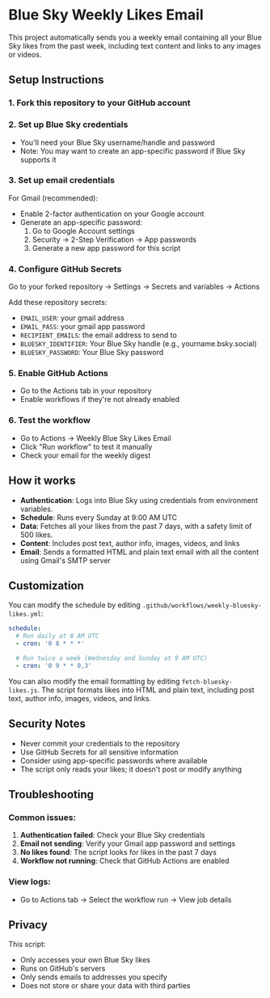 # Blue Sky Weekly Likes Email

This project automatically sends you a weekly email containing all your Blue Sky likes from the past week, including text content and links to any images or videos.

## Setup Instructions

### 1. Fork this repository to your GitHub account

### 2. Set up Blue Sky credentials
- You'll need your Blue Sky username/handle and password
- Note: You may want to create an app-specific password if Blue Sky supports it

### 3. Set up email credentials
For Gmail (recommended):
- Enable 2-factor authentication on your Google account
- Generate an app-specific password:
  1. Go to Google Account settings
  2. Security → 2-Step Verification → App passwords
  3. Generate a new app password for this script

### 4. Configure GitHub Secrets
Go to your forked repository → Settings → Secrets and variables → Actions

Add these repository secrets:

- `EMAIL_USER`: your gmail address
- `EMAIL_PASS`: your gmail app password
- `RECIPIENT_EMAILS`: the email address to send to
- `BLUESKY_IDENTIFIER`: Your Blue Sky handle (e.g., yourname.bsky.social)
- `BLUESKY_PASSWORD`: Your Blue Sky password

### 5. Enable GitHub Actions
- Go to the Actions tab in your repository
- Enable workflows if they're not already enabled

### 6. Test the workflow
- Go to Actions → Weekly Blue Sky Likes Email
- Click "Run workflow" to test it manually
- Check your email for the weekly digest

## How it works

- **Authentication**: Logs into Blue Sky using credentials from environment variables.
- **Schedule**: Runs every Sunday at 9:00 AM UTC
- **Data**: Fetches all your likes from the past 7 days, with a safety limit of 500 likes.
- **Content**: Includes post text, author info, images, videos, and links
- **Email**: Sends a formatted HTML and plain text email with all the content using Gmail's SMTP server

## Customization

You can modify the schedule by editing `.github/workflows/weekly-bluesky-likes.yml`:

```yaml
schedule:
  # Run daily at 8 AM UTC
  - cron: '0 8 * * *'

  # Run twice a week (Wednesday and Sunday at 9 AM UTC)
  - cron: '0 9 * * 0,3'
```

You can also modify the email formatting by editing `fetch-bluesky-likes.js`. The script formats likes into HTML and plain text, including post text, author info, images, videos, and links.

## Security Notes

- Never commit your credentials to the repository
- Use GitHub Secrets for all sensitive information
- Consider using app-specific passwords where available
- The script only reads your likes; it doesn't post or modify anything

## Troubleshooting

### Common issues:

1. **Authentication failed**: Check your Blue Sky credentials
2. **Email not sending**: Verify your Gmail app password and settings
3. **No likes found**: The script looks for likes in the past 7 days
4. **Workflow not running**: Check that GitHub Actions are enabled

### View logs:
- Go to Actions tab → Select the workflow run → View job details

## Privacy

This script:
- Only accesses your own Blue Sky likes
- Runs on GitHub's servers
- Only sends emails to addresses you specify
- Does not store or share your data with third parties
